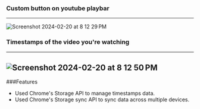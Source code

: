 ### Custom button on youtube playbar
---
![Screenshot 2024-02-20 at 8 12 29 PM](https://github.com/serenearyal/Bookmark-timestamps/assets/84435603/3856b925-9dcc-4cfa-88ce-7d17d96e2b1e)

### Timestamps of the video you're watching
---
![Screenshot 2024-02-20 at 8 12 50 PM](https://github.com/serenearyal/Bookmark-timestamps/assets/84435603/0be031e1-7371-4b74-8829-8b384ca2f526)
---

###Features
* Used Chrome's Storage API to manage timestamps data.
* Used Chrome's Storage sync API to sync data across multiple devices.

